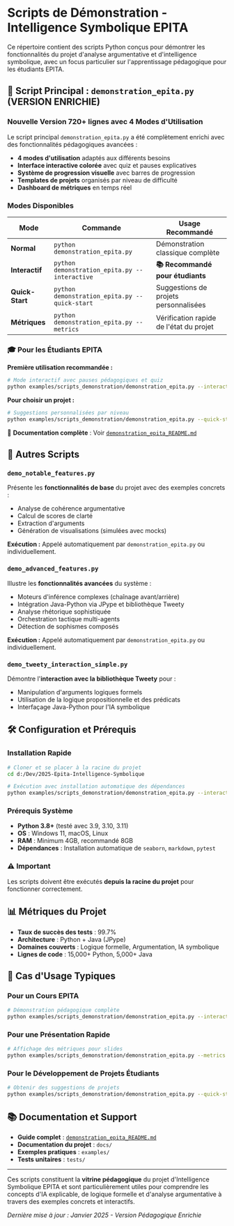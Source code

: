# Scripts de Démonstration - Intelligence Symbolique EPITA

Ce répertoire contient des scripts Python conçus pour démontrer les fonctionnalités du projet d'analyse argumentative et d'intelligence symbolique, avec un focus particulier sur l'apprentissage pédagogique pour les étudiants EPITA.

## 🚀 Script Principal : `demonstration_epita.py` (VERSION ENRICHIE)

### **Nouvelle Version 720+ lignes avec 4 Modes d'Utilisation**

Le script principal `demonstration_epita.py` a été complètement enrichi avec des fonctionnalités pédagogiques avancées :

- **4 modes d'utilisation** adaptés aux différents besoins
- **Interface interactive colorée** avec quiz et pauses explicatives
- **Système de progression visuelle** avec barres de progression
- **Templates de projets** organisés par niveau de difficulté
- **Dashboard de métriques** en temps réel

### Modes Disponibles

| Mode | Commande | Usage Recommandé |
|------|----------|------------------|
| **Normal** | `python demonstration_epita.py` | Démonstration classique complète |
| **Interactif** | `python demonstration_epita.py --interactive` | **📚 Recommandé pour étudiants** |
| **Quick-Start** | `python demonstration_epita.py --quick-start` | Suggestions de projets personnalisées |
| **Métriques** | `python demonstration_epita.py --metrics` | Vérification rapide de l'état du projet |

### 🎓 Pour les Étudiants EPITA

**Première utilisation recommandée :**
```bash
# Mode interactif avec pauses pédagogiques et quiz
python examples/scripts_demonstration/demonstration_epita.py --interactive
```

**Pour choisir un projet :**
```bash
# Suggestions personnalisées par niveau
python examples/scripts_demonstration/demonstration_epita.py --quick-start
```

📖 **Documentation complète** : Voir [`demonstration_epita_README.md`](demonstration_epita_README.md)

## 📁 Autres Scripts

### `demo_notable_features.py`
Présente les **fonctionnalités de base** du projet avec des exemples concrets :
- Analyse de cohérence argumentative
- Calcul de scores de clarté
- Extraction d'arguments
- Génération de visualisations (simulées avec mocks)

**Exécution :** Appelé automatiquement par `demonstration_epita.py` ou individuellement.

### `demo_advanced_features.py`
Illustre les **fonctionnalités avancées** du système :
- Moteurs d'inférence complexes (chaînage avant/arrière)
- Intégration Java-Python via JPype et bibliothèque Tweety
- Analyse rhétorique sophistiquée
- Orchestration tactique multi-agents
- Détection de sophismes composés

**Exécution :** Appelé automatiquement par `demonstration_epita.py` ou individuellement.

### `demo_tweety_interaction_simple.py`
Démontre l'**interaction avec la bibliothèque Tweety** pour :
- Manipulation d'arguments logiques formels
- Utilisation de la logique propositionnelle et des prédicats
- Interfaçage Java-Python pour l'IA symbolique

## 🛠️ Configuration et Prérequis

### Installation Rapide
```bash
# Cloner et se placer à la racine du projet
cd d:/Dev/2025-Epita-Intelligence-Symbolique

# Exécution avec installation automatique des dépendances
python examples/scripts_demonstration/demonstration_epita.py --interactive
```

### Prérequis Système
- **Python 3.8+** (testé avec 3.9, 3.10, 3.11)
- **OS** : Windows 11, macOS, Linux
- **RAM** : Minimum 4GB, recommandé 8GB
- **Dépendances** : Installation automatique de `seaborn`, `markdown`, `pytest`

### ⚠️ Important
Les scripts doivent être exécutés **depuis la racine du projet** pour fonctionner correctement.

## 📊 Métriques du Projet

- **Taux de succès des tests** : 99.7%
- **Architecture** : Python + Java (JPype)
- **Domaines couverts** : Logique formelle, Argumentation, IA symbolique
- **Lignes de code** : 15,000+ Python, 5,000+ Java

## 🎯 Cas d'Usage Typiques

### Pour un Cours EPITA
```bash
# Démonstration pédagogique complète
python examples/scripts_demonstration/demonstration_epita.py --interactive
```

### Pour une Présentation Rapide
```bash
# Affichage des métriques pour slides
python examples/scripts_demonstration/demonstration_epita.py --metrics
```

### Pour le Développement de Projets Étudiants
```bash
# Obtenir des suggestions de projets
python examples/scripts_demonstration/demonstration_epita.py --quick-start
```

## 📚 Documentation et Support

- **Guide complet** : [`demonstration_epita_README.md`](demonstration_epita_README.md)
- **Documentation du projet** : `docs/`
- **Exemples pratiques** : `examples/`
- **Tests unitaires** : `tests/`

---

Ces scripts constituent la **vitrine pédagogique** du projet d'Intelligence Symbolique EPITA et sont particulièrement utiles pour comprendre les concepts d'IA explicable, de logique formelle et d'analyse argumentative à travers des exemples concrets et interactifs.

*Dernière mise à jour : Janvier 2025 - Version Pédagogique Enrichie*